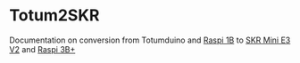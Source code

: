 # Totum2SKR
 Documentation on conversion from Totumduino and [Raspi 1B](https://www.sparkfun.com/products/retired/11546) to [SKR Mini E3 V2](https://amzn.to/3B76DWT) and [Raspi 3B+](https://www.raspberrypi.com/products/raspberry-pi-3-model-b-plus/)